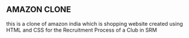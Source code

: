 ## AMAZON CLONE
this is a clone of amazon india which is shopping website created using HTML and CSS for the Recruitment Process of a Club in SRM
